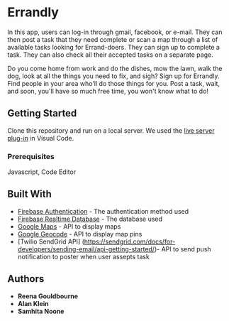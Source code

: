 # Errandly

In this app, users can log-in through gmail, facebook, or e-mail. They can then post a task that they need complete or scan a map through a list of available tasks looking for Errand-doers. They can sign up to complete a task. They can also check all their accepted tasks on a separate page.

Do you come home from work and do the dishes, mow the lawn, walk the dog, look at all the things you need to fix, and sigh? Sign up for Errandly. Find people in your area who'll do those things for you. Post a task, wait, and soon, you'll have so much free time, you won't know what to do!

## Getting Started

Clone this repository and run on a local server. We used the [live server plug-in](https://marketplace.visualstudio.com/items?itemName=ritwickdey.LiveServer) in Visual Code.

### Prerequisites

Javascript, Code Editor

## Built With

* [Firebase Authentication](https://firebase.google.com/products/auth/) - The authentication method used
* [Firebase Realtime Database](https://firebase.google.com/products/realtime-database/) - The database used
* [Google Maps](https://developers.google.com/maps/documentation/javascript/tutorial) - API to display maps
* [Google Geocode](https://developers.google.com/maps/documentation/geocoding/start) - API to display map pins
* [Twilio SendGrid API] (https://sendgrid.com/docs/for-developers/sending-email/api-getting-started/)- API to send push notification to poster when user assepts task

## Authors

* **Reena Gouldbourne**
* **Alan Klein**
* **Samhita Noone**
